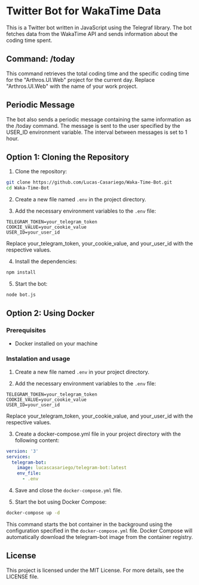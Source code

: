 # Twitter Bot for WakaTime Data

This is a Twitter bot written in JavaScript using the Telegraf library. The bot fetches data from the WakaTime API and sends information about the coding time spent.

## Command: /today
This command retrieves the total coding time and the specific coding time for the "Arthros.UI.Web" project for the current day. Replace "Arthros.UI.Web" with the name of your work project.

## Periodic Message
The bot also sends a periodic message containing the same information as the /today command. The message is sent to the user specified by the USER_ID environment variable. The interval between messages is set to 1 hour.

## Option 1: Cloning the Repository

1. Clone the repository:


``` bash 
git clone https://github.com/Lucas-Casariego/Waka-Time-Bot.git
cd Waka-Time-Bot
```
2. Create a new file named `.env` in the project directory.

3. Add the necessary environment variables to the `.env` file:

``` .env
TELEGRAM_TOKEN=your_telegram_token
COOKIE_VALUE=your_cookie_value
USER_ID=your_user_id
```

Replace your_telegram_token, your_cookie_value, and your_user_id with the respective values.

4. Install the dependencies:

``` bash
npm install
```

5. Start the bot:

``` bash
node bot.js
```


## Option 2: Using Docker

### Prerequisites
- Docker installed on your machine

### Instalation and usage

1. Create a new file named `.env` in your project directory.

2. Add the necessary environment variables to the `.env` file:

``` .env
TELEGRAM_TOKEN=your_telegram_token
COOKIE_VALUE=your_cookie_value
USER_ID=your_user_id
```
Replace your_telegram_token, your_cookie_value, and your_user_id with the respective values.

3. Create a docker-compose.yml file in your project directory with the following content:

``` yaml
version: '3'
services:
  telegram-bot:
    image: lucascasariego/telegram-bot:latest
    env_file:
      - .env
```

4. Save and close the `docker-compose.yml` file.


5. Start the bot using Docker Compose:

``` bash
docker-compose up -d
```
This command starts the bot container in the background using the configuration specified in the `docker-compose.yml` file. Docker Compose will automatically download the telegram-bot image from the container registry.

## License
This project is licensed under the MIT License. For more details, see the LICENSE file.
